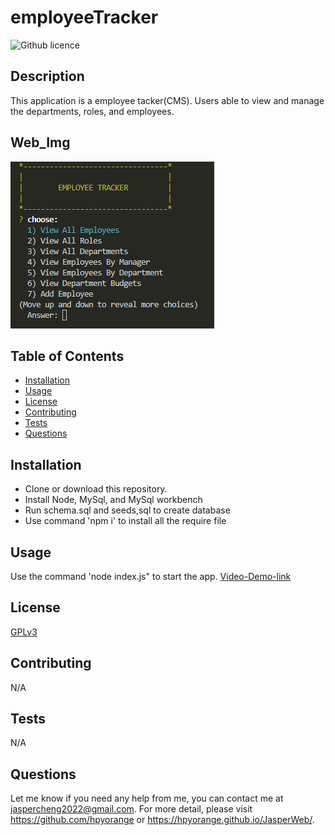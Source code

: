 # employeeTracker

  ![Github licence](http://img.shields.io/badge/license-GPLv3-blue.svg)

  ## Description
  This application is a employee tacker(CMS). Users able to view and manage the departments, roles, and employees.
  ## Web_Img
  ![Web brief](img/app-sample.png "Web sample")

  ## Table of Contents
  * [Installation](#installation)
  * [Usage](#usage)
  * [License](#license)
  * [Contributing](#contributing)
  * [Tests](#tests)
  * [Questions](#questions)

  ## Installation 
  * Clone or download this repository. 
  * Install Node, MySql, and MySql workbench
  * Run schema.sql and seeds,sql to create database
  * Use command 'npm i' to install all the require file

  ## Usage 
  Use the command 'node index.js" to start the app. 
  [Video-Demo-link](https://drive.google.com/file/d/1agzLtmeZFLOvvkhK0sAixy5WVERlFIKA/view?usp=share_link)

  ## License 
  [GPLv3](https://choosealicense.com/licenses/gpl-3.0/)

  ## Contributing 
  N/A

  ## Tests
  N/A

  ## Questions
  Let me know if you need any help from me, you can contact me at jaspercheng2022@gmail.com. For more detail, please visit https://github.com/hpyorange or https://hpyorange.github.io/JasperWeb/.
